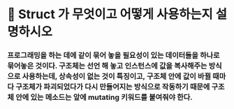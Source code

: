 # 🐥 Struct 가 무엇이고 어떻게 사용하는지 설명하시오



### 프로그래밍을 하는 데에 같이 묶어 놓을 필요성이 있는 데이터들을 하나로 묶어놓은 것이다. 구조체는 선언 해 놓고 인스턴스에 값을 복사해주는 방식으로 사용하는데, 상속성이 없는 것이 특징이고, 구조체 안에 값이 바뀔 때마다 구조체가 파괴되었다가 다시 만들어지는 방식으로 작동하기 때문에 구조체 안에 있는 메소드는 앞에 mutating 키워드를 붙여줘야 한다. 